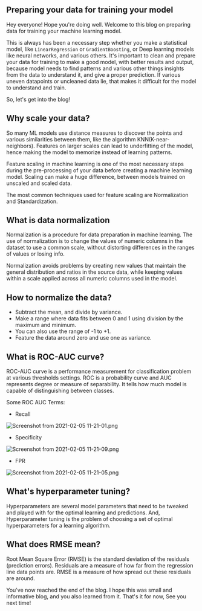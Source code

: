 ## Preparing your data for training your model

Hey everyone! Hope you're doing well. Welcome to this blog on preparing data for training your machine learning model.

This is always has been a necessary step whether you make a statistical model, like `LinearRegression` or `GradientBoosting`, or Deep learning models like neural networks, and various others. It's important to clean and prepare your data for training to make a good model, with better results and output, because model needs to find patterns and various other things insights from the data to understand it, and give a proper prediction. If various uneven datapoints or uncleaned data lie, that makes it difficult for the model to understand and train.

So, let's get into the blog!

## Why scale your data?

So many ML models use distance measures to discover the  points and various similarities between them, like the algorithm KNN(K-near-neighbors). Features on larger scales can lead to underfitting of the model, hence making the model to memorize instead of learning patterns.

Feature scaling in machine learning is one of the most necessary steps during the pre-processing of your data before creating a machine learning model. Scaling can make a huge difference, between models trained on unscaled and scaled data.

The most common techniques used for feature scaling are Normalization and Standardization.

## What is data normalization

Normalization is a procedure for data preparation in machine learning. The use of normalization is to change the values of numeric columns in the dataset to use a common scale, without distorting differences in the ranges of values or losing info.

Normalization avoids problems by creating new values that maintain the general distribution and ratios in the source data, while keeping values within a scale applied across all numeric columns used in the model.

## How to normalize the data?

- Subtract the mean, and divide by variance.
- Make a range where data fits between 0 and 1 using division by the maximum and minimum.
- You can also use the range of -1 to +1.
- Feature the data around zero and use one as variance.

## What is ROC-AUC curve?

ROC-AUC curve is a performance measurement for classification problem at various thresholds settings. ROC is a probability curve and AUC represents degree or measure of separability. It tells how much model is capable of distinguishing between classes.

Some ROC AUC Terms:

- Recall

![Screenshot from 2021-02-05 11-21-01.png](https://cdn.hashnode.com/res/hashnode/image/upload/v1612504296980/uAq7_d410.png)

- Specificity

![Screenshot from 2021-02-05 11-21-09.png](https://cdn.hashnode.com/res/hashnode/image/upload/v1612504338236/zWT5HBQmv.png)

- FPR

![Screenshot from 2021-02-05 11-21-05.png](https://cdn.hashnode.com/res/hashnode/image/upload/v1612504315519/paqbo558M.png)

## What's hyperparameter tuning?

Hyperparameters are several model parameters that need to be tweaked and played with for the optimal learning and predictions.
And, Hyperparameter tuning is the problem of choosing a set of optimal hyperparameters for a learning algorithm.

## What does RMSE mean?

Root Mean Square Error (RMSE) is the standard deviation of the residuals (prediction errors). Residuals are a measure of how far from the regression line data points are. RMSE is a measure of how spread out these residuals are around.

You've now reached the end of the blog. I hope this was small and informative blog, and you also learned from it. That's it for now, See you next time!

